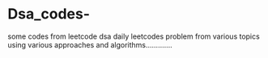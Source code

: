 # Dsa_codes-
some codes from leetcode dsa
daily leetcodes problem from various topics
using various approaches and algorithms.............
